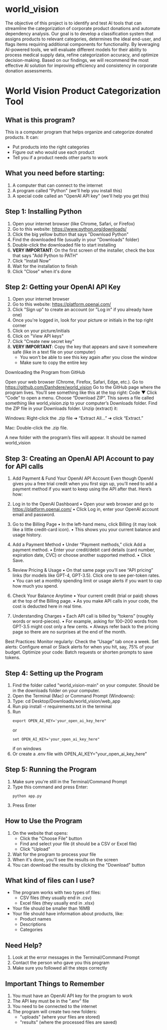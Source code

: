 # world_vision
The objective of this project is to identify and test AI tools that can streamline the categorization of corporate product donations and automate dependency analysis. Our goal is to develop a classification system that assigns products to relevant categories, determines the ideal end-user, and flags items requiring additional components for functionality. By leveraging AI-powered tools, we will evaluate different models for their ability to process medical supply data, refine categorization accuracy, and optimize decision-making. Based on our findings, we will recommend the most effective AI solution for improving efficiency and consistency in corporate donation assessments.

# World Vision Product Categorization Tool

## What is this program?
This is a computer program that helps organize and categorize donated products. It can:
- Put products into the right categories
- Figure out who would use each product
- Tell you if a product needs other parts to work

## What you need before starting:
1. A computer that can connect to the internet
2. A program called "Python" (we'll help you install this)
3. A special code called an "OpenAI API key" (we'll help you get this)

## Step 1: Installing Python
1. Open your internet browser (like Chrome, Safari, or Firefox)
2. Go to this website: https://www.python.org/downloads/
3. Click the big yellow button that says "Download Python"
4. Find the downloaded file (usually in your "Downloads" folder)
5. Double-click the downloaded file to start installing
6. **VERY IMPORTANT**: On the first screen of the installer, check the box that says "Add Python to PATH"
7. Click "Install Now"
8. Wait for the installation to finish
9. Click "Close" when it's done

## Step 2: Getting your OpenAI API Key
1. Open your internet browser
2. Go to this website: https://platform.openai.com/
3. Click "Sign up" to create an account (or "Log in" if you already have one)
4. Once you're logged in, look for your picture or initials in the top right corner
5. Click on your picture/initials
6. Click on "View API keys"
7. Click "Create new secret key"
8. **VERY IMPORTANT**: Copy the key that appears and save it somewhere safe (like in a text file on your computer)
   - You won't be able to see this key again after you close the window
   - Make sure to copy the entire key

Downloading the Program from GitHub

Open your web browser (Chrome, Firefox, Safari, Edge, etc.).
Go to https://github.com/Danhdere/world_vision
Go to the GitHub page where the program lives. You’ll see something like this at the top right:
 Code ▼
Click “Code” to open a menu.
Choose “Download ZIP”.
This saves a file called something like world_vision.zip to your computer’s Downloads folder.
Find the ZIP file in your Downloads folder.
Unzip (extract) it:

Windows: Right-click the .zip file ➔ “Extract All…” ➔ click “Extract.”

Mac: Double-click the .zip file.

A new folder with the program’s files will appear. It should be named world_vision

## Step 3: Creating an OpenAI API Account to pay for API calls
1. Add Payment & Fund Your OpenAI API Account
   Even though OpenAI gives you a free trial credit when you first sign up, you’ll need to add a payment method if you want to keep using       the API after that. Here’s how:

2. Log in to the OpenAI Dashboard
• Open your web browser and go to https://platform.openai.com/
• Click Log in, enter your OpenAI account email and password.

3. Go to the Billing Page
• In the left-hand menu, click Billing (it may look like a little credit-card icon).
• This shows you your current balance and usage history.

4. Add a Payment Method
• Under “Payment methods,” click Add a payment method.
• Enter your credit/debit card details (card number, expiration date, CVC) or choose another supported method.
• Click Save.

5. Review Pricing & Usage
• On that same page you’ll see “API pricing” links (for models like GPT-4, GPT-3.5). Click one to see per-token rates.
• You can set a monthly spending limit or usage alerts if you want to cap how much you spend.

6. Check Your Balance Anytime
• Your current credit (trial or paid) shows at the top of the Billing page.
• As you make API calls in your code, the cost is deducted here in real time.

7. Understanding Charges
• Each API call is billed by “tokens” (roughly words or word-pieces).
• For example, asking for 100–200 words from GPT-3.5 might cost only a few cents.
• Always refer back to the pricing page so there are no surprises at the end of the month.

Best Practices:
Monitor regularly: Check the “Usage” tab once a week.
Set alerts: Configure email or Slack alerts for when you hit, say, 75% of your budget.
Optimize your code: Batch requests or shorten prompts to save tokens.

## Step 4: Setting up the Program
1. Find the folder called "world_vision-main" on your computer. Should be in the downloads folder on your computer.
2. Open the Terminal (Mac) or Command Prompt (Windowns):
3. Type: cd Desktop/Downloads/world_vision/web_app
4. Run pip install -r requirements.txt in the terminal
5. Run 
   ```
   export OPEN_AI_KEY='your_open_ai_key_here"
   ```
   or
   ```
   set OPEN_AI_KEY='your_open_ai_key_here"
   ```
   if on windows 
7. Or create a .env file with OPEN_AI_KEY="your_open_ai_key_here"

## Step 5: Running the Program
1. Make sure you're still in the Terminal/Command Prompt
2. Type this command and press Enter:
   ```
   python app.py
   ```
5. Press Enter

## How to Use the Program
1. On the website that opens:
   - Click the "Choose File" button
   - Find and select your file (it should be a CSV or Excel file)
   - Click "Upload"
2. Wait for the program to process your file
3. When it's done, you'll see the results on the screen
4. You can download the results by clicking the "Download" button

## What kind of files can I use?
- The program works with two types of files:
  - CSV files (they usually end in .csv)
  - Excel files (they usually end in .xlsx)
- Your file should be smaller than 16MB
- Your file should have information about products, like:
  - Product names
  - Descriptions
  - Categories

## Need Help?
1. Look at the error messages in the Terminal/Command Prompt
2. Contact the person who gave you this program
3. Make sure you followed all the steps correctly

## Important Things to Remember
1. You must have an OpenAI API key for the program to work
2. The API key must be in the ".env" file
3. You need to be connected to the internet
4. The program will create two new folders:
   - "uploads" (where your files are stored)
   - "results" (where the processed files are saved)

